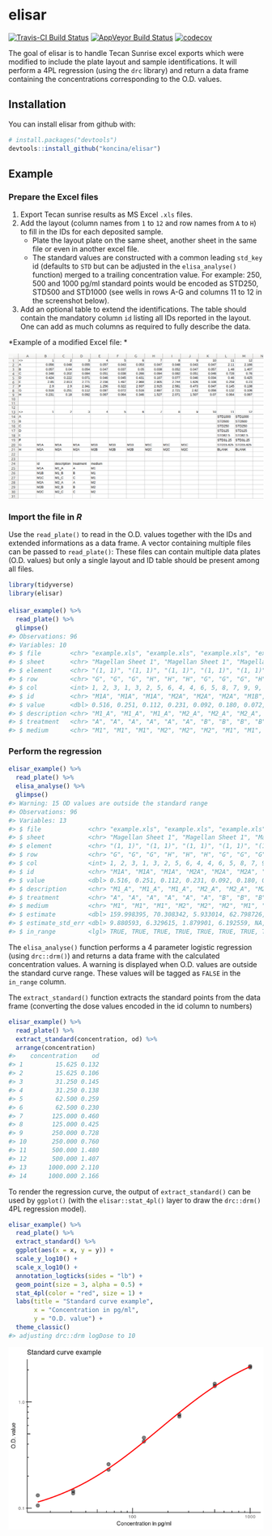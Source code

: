 
<!-- README.md is generated from README.Rmd. Please edit that file -->
elisar
======

[![Travis-CI Build Status](https://travis-ci.org/koncina/elisar.svg?branch=master)](https://travis-ci.org/koncina/elisar) [![AppVeyor Build Status](https://ci.appveyor.com/api/projects/status/github/koncina/elisar?branch=master&svg=true)](https://ci.appveyor.com/project/koncina/elisar) [![codecov](https://codecov.io/gh/koncina/elisar/branch/master/graph/badge.svg)](https://codecov.io/gh/koncina/elisar)

The goal of elisar is to handle Tecan Sunrise excel exports which were modified to include the plate layout and sample identifications. It will perform a 4PL regression (using the `drc` library) and return a data frame containing the concentrations corresponding to the O.D. values.

Installation
------------

You can install elisar from github with:

``` r
# install.packages("devtools")
devtools::install_github("koncina/elisar")
```

Example
-------

### Prepare the Excel files

1.  Export Tecan sunrise results as MS Excel `.xls` files.
2.  Add the layout (column names from `1` to `12` and row names from `A` to `H`) to fill in the IDs for each deposited sample.
    -   Plate the layout plate on the same sheet, another sheet in the same file or even in another excel file.
    -   The standard values are constructed with a common leading `std_key` id (defaults to `STD` but can be adjusted in the `elisa_analyse()` function) merged to a trailing concentration value. For example: 250, 500 and 1000 pg/ml standard points would be encoded as STD250, STD500 and STD1000 (see wells in rows A-G and columns 11 to 12 in the screenshot below).
3.  Add an optional table to extend the identifications. The table should contain the mandatory column `id` listing all IDs reported in the layout. One can add as much columns as required to fully describe the data.

*Example of a modified Excel file: *

![](man/figures/README-xls.png)

### Import the file in *R*

Use the `read_plate()` to read in the O.D. values together with the IDs and extended informations as a data frame.
A vector containing multiple files can be passed to `read_plate()`: These files can contain multiple data plates (O.D. values) but only a single layout and ID table should be present among all files.

``` r
library(tidyverse)
library(elisar)

elisar_example() %>%
  read_plate() %>%
  glimpse()
#> Observations: 96
#> Variables: 10
#> $ file        <chr> "example.xls", "example.xls", "example.xls", "exam...
#> $ sheet       <chr> "Magellan Sheet 1", "Magellan Sheet 1", "Magellan ...
#> $ element     <chr> "(1, 1)", "(1, 1)", "(1, 1)", "(1, 1)", "(1, 1)", ...
#> $ row         <chr> "G", "G", "G", "H", "H", "H", "G", "G", "G", "H", ...
#> $ col         <int> 1, 2, 3, 1, 3, 2, 5, 6, 4, 4, 6, 5, 8, 7, 9, 9, 8,...
#> $ id          <chr> "M1A", "M1A", "M1A", "M2A", "M2A", "M2A", "M1B", "...
#> $ value       <dbl> 0.516, 0.251, 0.112, 0.231, 0.092, 0.180, 0.072, 0...
#> $ description <chr> "M1_A", "M1_A", "M1_A", "M2_A", "M2_A", "M2_A", "M...
#> $ treatment   <chr> "A", "A", "A", "A", "A", "A", "B", "B", "B", "B", ...
#> $ medium      <chr> "M1", "M1", "M1", "M2", "M2", "M2", "M1", "M1", "M...
```

### Perform the regression

``` r
elisar_example() %>%
  read_plate() %>%
  elisa_analyse() %>%
  glimpse()
#> Warning: 15 OD values are outside the standard range
#> Observations: 96
#> Variables: 13
#> $ file             <chr> "example.xls", "example.xls", "example.xls", ...
#> $ sheet            <chr> "Magellan Sheet 1", "Magellan Sheet 1", "Mage...
#> $ element          <chr> "(1, 1)", "(1, 1)", "(1, 1)", "(1, 1)", "(1, ...
#> $ row              <chr> "G", "G", "G", "H", "H", "H", "G", "G", "G", ...
#> $ col              <int> 1, 2, 3, 1, 3, 2, 5, 6, 4, 4, 6, 5, 8, 7, 9, ...
#> $ id               <chr> "M1A", "M1A", "M1A", "M2A", "M2A", "M2A", "M1...
#> $ value            <dbl> 0.516, 0.251, 0.112, 0.231, 0.092, 0.180, 0.0...
#> $ description      <chr> "M1_A", "M1_A", "M1_A", "M2_A", "M2_A", "M2_A...
#> $ treatment        <chr> "A", "A", "A", "A", "A", "A", "B", "B", "B", ...
#> $ medium           <chr> "M1", "M1", "M1", "M2", "M2", "M2", "M1", "M1...
#> $ estimate         <dbl> 159.998395, 70.308342, 5.933014, 62.798726, 0...
#> $ estimate_std_err <dbl> 9.880593, 6.329615, 1.879901, 6.192559, NA, 5...
#> $ in_range         <lgl> TRUE, TRUE, TRUE, TRUE, TRUE, TRUE, TRUE, TRU...
```

The `elisa_analyse()` function performs a 4 parameter logistic regression (using `drc::drm()`) and returns a data frame with the calculated concentration values.
A warning is displayed when O.D. values are outside the standard curve range. These values will be tagged as `FALSE` in the `in_range` column.

The `extract_standard()` function extracts the standard points from the data frame (converting the dose values encoded in the id column to numbers)

``` r
elisar_example() %>%
  read_plate() %>%
  extract_standard(concentration, od) %>%
  arrange(concentration)
#>    concentration    od
#> 1         15.625 0.132
#> 2         15.625 0.106
#> 3         31.250 0.145
#> 4         31.250 0.138
#> 5         62.500 0.259
#> 6         62.500 0.230
#> 7        125.000 0.460
#> 8        125.000 0.425
#> 9        250.000 0.728
#> 10       250.000 0.760
#> 11       500.000 1.480
#> 12       500.000 1.407
#> 13      1000.000 2.110
#> 14      1000.000 2.166
```

To render the regression curve, the output of `extract_standard()` can be used by `ggplot()` (with the `elisar::stat_4pl()` layer to draw the `drc::drm()` 4PL regression model).

``` r
elisar_example() %>%
  read_plate() %>%
  extract_standard() %>%
  ggplot(aes(x = x, y = y)) +
  scale_y_log10() +
  scale_x_log10() +
  annotation_logticks(sides = "lb") +
  geom_point(size = 3, alpha = 0.5) +
  stat_4pl(color = "red", size = 1) +
  labs(title = "Standard curve example",
       x = "Concentration in pg/ml",
       y = "O.D. value") +
  theme_classic()
#> adjusting drc::drm logDose to 10
```

![](README-standard-1.png)
